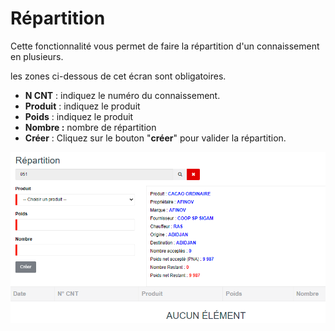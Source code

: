# Répartition

Cette fonctionnalité vous permet de faire la répartition d'un connaissement en plusieurs.

les zones ci-dessous de cet écran sont obligatoires.

* **N CNT** : indiquez le numéro du connaissement.
* **Produit** : indiquez le produit
* **Poids** : indiquez le produit
* **Nombre :** nombre de répartition
* **Créer** : Cliquez sur le bouton "**créer**" pour valider la répartition.

![](<../../.gitbook/assets/editRepartion (1).PNG>)
